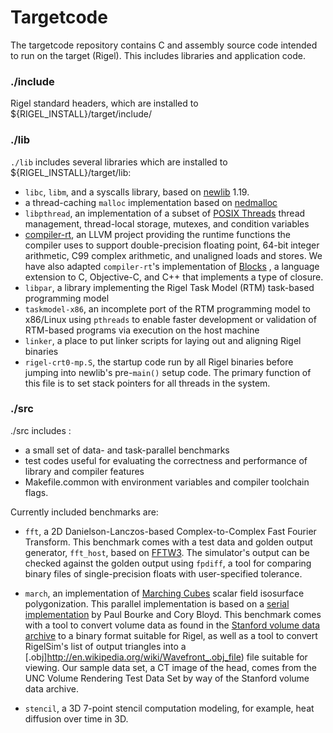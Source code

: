 Targetcode
==========

The targetcode repository contains C and assembly source code intended to run on
the target (Rigel). This includes libraries and application code.

### ./include

Rigel standard headers, which are installed to ${RIGEL_INSTALL}/target/include/

### ./lib

`./lib` includes several libraries which are installed to ${RIGEL_INSTALL}/target/lib:

* `libc`, `libm`, and a syscalls library, based on [newlib](http://sourceware.org/newlib/) 1.19.
* a thread-caching `malloc` implementation based on [nedmalloc](http://www.nedprod.com/programs/portable/nedmalloc/)
* `libpthread`, an implementation  of a subset of [POSIX Threads](http://pubs.opengroup.org/onlinepubs/007908799/xsh/pthread.h.html)
 thread management, thread-local storage, mutexes, and condition variables
* [compiler-rt](http://compiler-rt.llvm.org/), an LLVM project providing the runtime functions the compiler uses
to support double-precision floating point, 64-bit integer arithmetic, C99
complex arithmetic, and unaligned loads and stores. We have also adapted
`compiler-rt`'s implementation of [Blocks](http://en.wikipedia.org/wiki/Blocks_(C_language_extension))
, a language extension to C, Objective-C,
and C++ that implements a type of closure.
* `libpar`, a library implementing the Rigel Task Model (RTM) task-based programming model
* `taskmodel-x86`, an incomplete port of the RTM programming model to x86/Linux using `pthreads` to
enable faster development or validation of RTM-based programs via execution on the host machine
* `linker`, a place to put linker scripts for laying out and aligning Rigel binaries
* `rigel-crt0-mp.S`, the startup code run by all Rigel binaries before jumping into
newlib's pre-`main()` setup code. The primary function of this file is to set
stack pointers for all threads in the system.

### ./src

./src includes :

* a small set of data- and task-parallel benchmarks 
* test codes useful for evaluating the correctness and performance of library and
compiler features
* Makefile.common with environment variables and compiler toolchain flags. 

Currently included benchmarks are:

* `fft`, a 2D Danielson-Lanczos-based Complex-to-Complex Fast Fourier Transform.
This benchmark comes with a test data and golden output generator, `fft_host`,
based on [FFTW3](http://www.fftw.org/).
The simulator's output can be checked against the golden output
using `fpdiff`, a tool for comparing binary files of single-precision floats with
user-specified tolerance.

* `march`, an implementation of [Marching Cubes](http://en.wikipedia.org/wiki/Marching_cubes) scalar field isosurface
polygonization. This parallel implementation is based on a [serial implementation](http://paulbourke.net/geometry/polygonise/)
by Paul Bourke and Cory Bloyd. This benchmark comes with a tool to convert volume data as found in
the [Stanford volume data archive](http://graphics.stanford.edu/data/voldata/) to a binary format suitable for Rigel, as well
as a tool to convert RigelSim's list of output triangles into a [.obj]http://en.wikipedia.org/wiki/Wavefront_.obj_file) file
suitable for viewing. Our sample data set, a CT image of the head, comes from
the UNC Volume Rendering Test Data Set by way of the Stanford volume data
archive.

* `stencil`, a 3D 7-point stencil computation modeling, for example, heat diffusion
over time in 3D.
